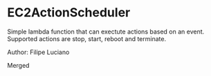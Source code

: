 # EC2ActionScheduler

Simple lambda function that can exectute actions based on an event. Supported actions are stop, start, reboot and terminate.

Author: Filipe Luciano

Merged
